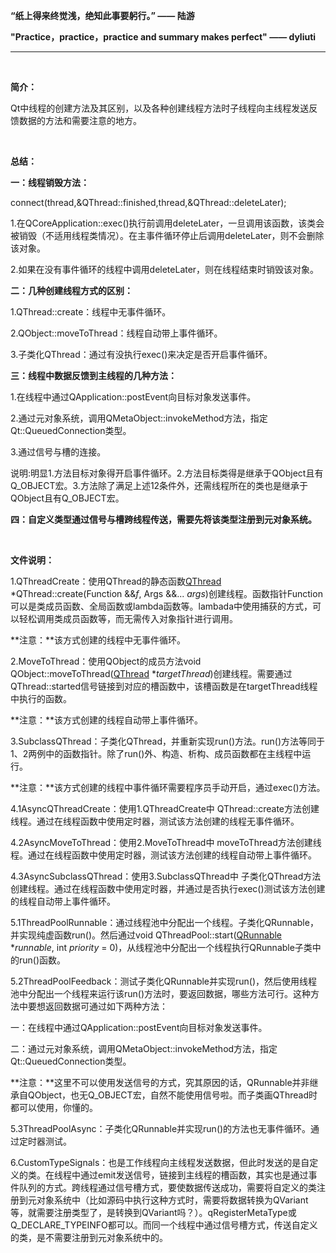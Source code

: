 **“纸上得来终觉浅，绝知此事要躬行。”  —— 陆游**

**"Practice，practice，practice and summary makes perfect" —— dyliuti**

------



<br>

**简介：**

Qt中线程的创建方法及其区别，以及各种创建线程方法时子线程向主线程发送反馈数据的方法和需要注意的地方。

<br>

**总结：**

**一：线程销毁方法：**

connect(thread,&QThread::finished,thread,&QThread::deleteLater);

1.在QCoreApplication::exec()执行前调用deleteLater，一旦调用该函数，该类会被销毁（不适用线程类情况）。在主事件循环停止后调用deleteLater，则不会删除该对象。

2.如果在没有事件循环的线程中调用deleteLater，则在线程结束时销毁该对象。

**二：几种创建线程方式的区别：**

1.QThread::create：线程中无事件循环。

2.QObject::moveToThread：线程自动带上事件循环。

3.子类化QThread：通过有没执行exec()来决定是否开启事件循环。

**三：线程中数据反馈到主线程的几种方法：**

1.在线程中通过QApplication::postEvent向目标对象发送事件。

2.通过元对象系统，调用QMetaObject::invokeMethod方法，指定Qt::QueuedConnection类型。

3.通过信号与槽的连接。

说明:明显1.方法目标对象得开启事件循环。2.方法目标类得是继承于QObject且有Q_OBJECT宏。3.方法除了满足上述12条件外，还需线程所在的类也是继承于QObject且有Q_OBJECT宏。

**四：自定义类型通过信号与槽跨线程传送，需要先将该类型注册到元对象系统。**

<br>

**文件说明：**

1.QThreadCreate：使用QThread的静态函数[QThread](qthread.html#QThread) *QThread::create(Function &&*f*, Args &&... *args*)创建线程。函数指针Function可以是类成员函数、全局函数或lambda函数等。lambada中使用捕获的方式，可以轻松调用类成员函数等，而无需传入对象指针进行调用。 

**注意：**该方式创建的线程中无事件循环。

2.MoveToThread：使用QObject的成员方法void QObject::moveToThread([QThread](qthread.html) **targetThread*)创建线程。需要通过QThread::started信号链接到对应的槽函数中，该槽函数是在targetThread线程中执行的函数。

**注意：**该方式创建的线程自动带上事件循环。

3.SubclassQThread：子类化QThread，并重新实现run()方法。run()方法等同于1、2两例中的函数指针。除了run()外、构造、析构、成员函数都在主线程中运行。

**注意：**该方式创建的线程中事件循环需要程序员手动开启，通过exec()方法。

4.1AsyncQThreadCreate：使用1.QThreadCreate中 QThread::create方法创建线程。通过在线程函数中使用定时器，测试该方法创建的线程无事件循环。

4.2AsyncMoveToThread：使用2.MoveToThread中 moveToThread方法创建线程。通过在线程函数中使用定时器，测试该方法创建的线程自动带上事件循环。

4.3AsyncSubclassQThread：使用3.SubclassQThread中 子类化QThread方法创建线程。通过在线程函数中使用定时器，并通过是否执行exec()测试该方法创建的线程自动带上事件循环。

5.1ThreadPoolRunnable：通过线程池中分配出一个线程。子类化QRunnable，并实现纯虚函数run()。然后通过void QThreadPool::start([QRunnable](qrunnable.html) **runnable*, int *priority* = 0)，从线程池中分配出一个线程执行QRunnable子类中的run()函数。

5.2ThreadPoolFeedback：测试子类化QRunnable并实现run()，然后使用线程池中分配出一个线程来运行该run()方法时，要返回数据，哪些方法可行。这种方法中要想返回数据可通过如下两种方法：

一：在线程中通过QApplication::postEvent向目标对象发送事件。

二：通过元对象系统，调用QMetaObject::invokeMethod方法，指定Qt::QueuedConnection类型。

**注意：**这里不可以使用发送信号的方式，究其原因的话，QRunnable并非继承自QObject，也无Q_OBJECT宏，自然不能使用信号啦。而子类画QThread时都可以使用，你懂的。

5.3ThreadPoolAsync：子类化QRunnable并实现run()的方法也无事件循环。通过定时器测试。

6.CustomTypeSignals：也是工作线程向主线程发送数据，但此时发送的是自定义的类。在线程中通过emit发送信号，链接到主线程的槽函数，其实也是通过事件队列的方式。跨线程通过信号槽方式，要使数据传送成功，需要将自定义的类注册到元对象系统中（比如源码中执行这种方式时，需要将数据转换为QVariant等，就需要注册类型了，是转换到QVariant吗？）。qRegisterMetaType或Q_DECLARE_TYPEINFO都可以。而同一个线程中通过信号槽方式，传送自定义的类，是不需要注册到元对象系统中的。